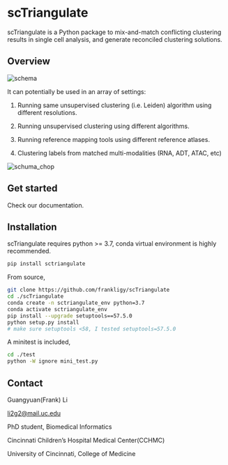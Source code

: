 # scTriangulate

scTriangulate is a Python package to mix-and-match conflicting clustering results in single cell analysis, and generate reconciled 
clustering solutions.

## Overview

![schema](./image/schema.png)

It can potentially be used in an array of settings:

1. Running same unsupervised clustering (i.e. Leiden) algorithm using different resolutions.

2. Running unsupervised clustering using different algorithms.

3. Running reference mapping tools using different reference atlases.

4. Clustering labels from matched multi-modalities (RNA, ADT, ATAC, etc)

![schuma_chop](./image/schema_chop.png)

## Get started

Check our documentation.


## Installation

scTriangulate requires python >= 3.7, conda virtual environment is highly recommended.

```bash
pip install sctriangulate
```

From source,

```bash
git clone https://github.com/frankligy/scTriangulate
cd ./scTriangulate
conda create -n sctriangulate_env python=3.7
conda activate sctriangulate_env
pip install --upgrade setuptools==57.5.0
python setup.py install
# make sure setuptools <58, I tested setuptools=57.5.0
```

A minitest is included,

```bash
cd ./test
python -W ignore mini_test.py
```

## Contact

Guangyuan(Frank) Li

li2g2@mail.uc.edu

PhD student, Biomedical Informatics

Cincinnati Children’s Hospital Medical Center(CCHMC)

University of Cincinnati, College of Medicine
